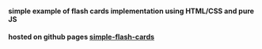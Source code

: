 #### simple example of flash cards implementation using HTML/CSS and pure JS
#### hosted on github pages [simple-flash-cards](https://aalioshka.github.io/simple-flash-cards/)